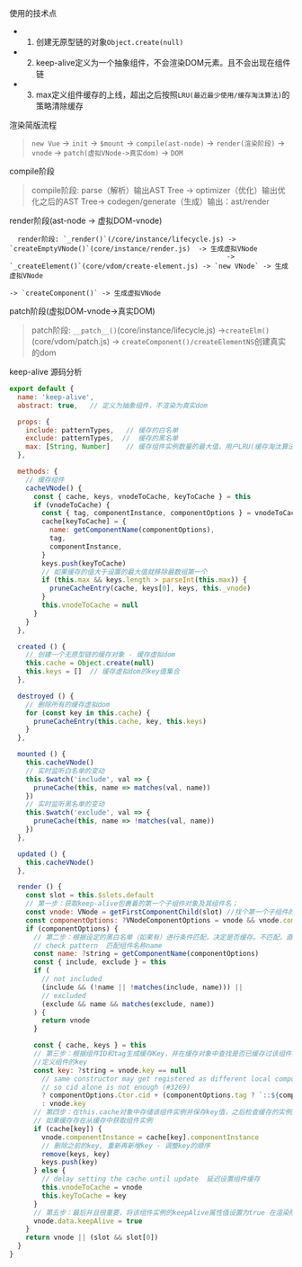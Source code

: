 使用的技术点
* 1. 创建无原型链的对象`Object.create(null)`
* 2. keep-alive定义为一个抽象组件，不会渲染DOM元素。且不会出现在组件链
* 3. max定义组件缓存的上线，超出之后按照`LRU(最近最少使用/缓存淘汰算法)`的策略清除缓存


渲染简版流程
> `new Vue`  -> `init` -> `$mount` -> `compile(ast-node)` -> `render(渲染阶段)` ->` vnode` -> `patch(虚拟VNode->真实dom)` -> `DOM`

compile阶段
> compile阶段: parse（解析）输出AST Tree -> optimizer（优化）输出优化之后的AST Tree-> codegen/generate（生成）输出：ast/render

render阶段(ast-node -> 虚拟DOM-vnode)
```
  render阶段: `_render()`(/core/instance/lifecycle.js) -> `createEmptyVNode()`(core/instance/render.js)  -> 生成虚拟VNode
                                                      -> `_createElement()`(core/vdom/create-element.js) -> `new VNode` -> 生成虚拟VNode
                                                                                                         -> `createComponent()` -> 生成虚拟VNode 
```
patch阶段(虚拟DOM-vnode->真实DOM)
> patch阶段:  `__patch__()`(core/instance/lifecycle.js) ->`createElm()`(core/vdom/patch.js) -> `createComponent()/createElementNS`创建真实的dom


keep-alive 源码分析
```javascript
export default {
  name: 'keep-alive',
  abstract: true,   // 定义为抽象组件，不渲染为真实dom

  props: {
    include: patternTypes,   // 缓存的白名单
    exclude: patternTypes,  //  缓存的黑名单
    max: [String, Number]    // 缓存组件实例数量的最大值，用户LRU(缓存淘汰算法的最大值)
  },

  methods: {
    // 缓存组件
    cacheVNode() {
      const { cache, keys, vnodeToCache, keyToCache } = this
      if (vnodeToCache) {
        const { tag, componentInstance, componentOptions } = vnodeToCache
        cache[keyToCache] = {
          name: getComponentName(componentOptions),
          tag,
          componentInstance,
        }
        keys.push(keyToCache)
        // 如果缓存的值大于设置的最大值就移除最数组第一个
        if (this.max && keys.length > parseInt(this.max)) {
          pruneCacheEntry(cache, keys[0], keys, this._vnode)
        }
        this.vnodeToCache = null
      }
    }
  },

  created () {
    // 创建一个无原型链的缓存对象 - 缓存虚拟dom
    this.cache = Object.create(null)
    this.keys = []  // 缓存虚拟dom的key值集合
  },

  destroyed () {
    // 删除所有的缓存虚拟dom
    for (const key in this.cache) {
      pruneCacheEntry(this.cache, key, this.keys)
    }
  },

  mounted () {
    this.cacheVNode()
    // 实时监听白名单的变动
    this.$watch('include', val => {
      pruneCache(this, name => matches(val, name))
    })
    // 实时监听黑名单的变动
    this.$watch('exclude', val => {
      pruneCache(this, name => !matches(val, name))
    })
  },

  updated () {
    this.cacheVNode()
  },

  render () {
    const slot = this.$slots.default
    // 第一步：获取keep-alive包裹着的第一个子组件对象及其组件名；
    const vnode: VNode = getFirstComponentChild(slot) //找个第一个子组件的Vnode节点
    const componentOptions: ?VNodeComponentOptions = vnode && vnode.componentOptions
    if (componentOptions) {
      // 第二步：根据设定的黑白名单（如果有）进行条件匹配，决定是否缓存。不匹配，直接返回组件实例（VNode），否则执行第三步
      // check pattern  匹配组件名称name
      const name: ?string = getComponentName(componentOptions)
      const { include, exclude } = this
      if (
        // not included
        (include && (!name || !matches(include, name))) ||
        // excluded
        (exclude && name && matches(exclude, name))
      ) {
        return vnode
      }

      const { cache, keys } = this
      // 第三步：根据组件ID和tag生成缓存Key，并在缓存对象中查找是否已缓存过该组件实例。如果存在，直接取出缓存值并更新该key在this.keys中的位置（更新key的位置是实现LRU置换策略的关键），否则执行第四步
      //定义组件的key
      const key: ?string = vnode.key == null
        // same constructor may get registered as different local components
        // so cid alone is not enough (#3269)
        ? componentOptions.Ctor.cid + (componentOptions.tag ? `::${componentOptions.tag}` : '')
        : vnode.key
      // 第四步：在this.cache对象中存储该组件实例并保存key值，之后检查缓存的实例数量是否超过max的设置值，超过则根据LRU置换策略删除最近最久未使用的实例（即是下标为0的那个key）  
      // 如果缓存存在从缓存中获取组件实例
      if (cache[key]) {
        vnode.componentInstance = cache[key].componentInstance
        // 删除之前的key, 重新再新增key - 调整key的顺序
        remove(keys, key)
        keys.push(key)
      } else {
        // delay setting the cache until update  延迟设置组件缓存
        this.vnodeToCache = vnode
        this.keyToCache = key
      }
      // 第五步：最后并且很重要，将该组件实例的keepAlive属性值设置为true 在渲染阶段以及hooks函数中使用
      vnode.data.keepAlive = true
    }
    return vnode || (slot && slot[0])
  }
}

```


